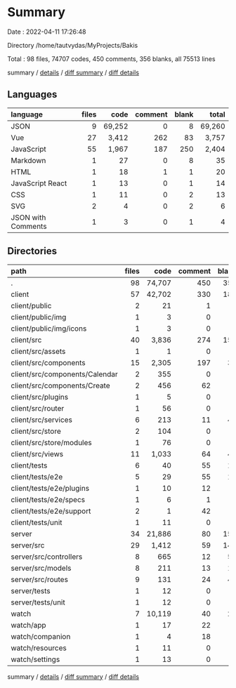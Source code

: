 # Summary

Date : 2022-04-11 17:26:48

Directory /home/tautvydas/MyProjects/Bakis

Total : 98 files,  74707 codes, 450 comments, 356 blanks, all 75513 lines

summary / [details](details.md) / [diff summary](diff.md) / [diff details](diff-details.md)

## Languages
| language | files | code | comment | blank | total |
| :--- | ---: | ---: | ---: | ---: | ---: |
| JSON | 9 | 69,252 | 0 | 8 | 69,260 |
| Vue | 27 | 3,412 | 262 | 83 | 3,757 |
| JavaScript | 55 | 1,967 | 187 | 250 | 2,404 |
| Markdown | 1 | 27 | 0 | 8 | 35 |
| HTML | 1 | 18 | 1 | 1 | 20 |
| JavaScript React | 1 | 13 | 0 | 1 | 14 |
| CSS | 1 | 11 | 0 | 2 | 13 |
| SVG | 2 | 4 | 0 | 2 | 6 |
| JSON with Comments | 1 | 3 | 0 | 1 | 4 |

## Directories
| path | files | code | comment | blank | total |
| :--- | ---: | ---: | ---: | ---: | ---: |
| . | 98 | 74,707 | 450 | 356 | 75,513 |
| client | 57 | 42,702 | 330 | 181 | 43,213 |
| client/public | 2 | 21 | 1 | 2 | 24 |
| client/public/img | 1 | 3 | 0 | 1 | 4 |
| client/public/img/icons | 1 | 3 | 0 | 1 | 4 |
| client/src | 40 | 3,836 | 274 | 150 | 4,260 |
| client/src/assets | 1 | 1 | 0 | 1 | 2 |
| client/src/components | 15 | 2,305 | 197 | 36 | 2,538 |
| client/src/components/Calendar | 2 | 355 | 0 | 3 | 358 |
| client/src/components/Create | 2 | 456 | 62 | 7 | 525 |
| client/src/plugins | 1 | 5 | 0 | 3 | 8 |
| client/src/router | 1 | 56 | 0 | 5 | 61 |
| client/src/services | 6 | 213 | 11 | 43 | 267 |
| client/src/store | 2 | 104 | 0 | 9 | 113 |
| client/src/store/modules | 1 | 76 | 0 | 5 | 81 |
| client/src/views | 11 | 1,033 | 64 | 43 | 1,140 |
| client/tests | 6 | 40 | 55 | 14 | 109 |
| client/tests/e2e | 5 | 29 | 55 | 12 | 96 |
| client/tests/e2e/plugins | 1 | 10 | 12 | 5 | 27 |
| client/tests/e2e/specs | 1 | 6 | 1 | 2 | 9 |
| client/tests/e2e/support | 2 | 1 | 42 | 4 | 47 |
| client/tests/unit | 1 | 11 | 0 | 2 | 13 |
| server | 34 | 21,886 | 80 | 151 | 22,117 |
| server/src | 29 | 1,412 | 59 | 145 | 1,616 |
| server/src/controllers | 8 | 665 | 12 | 58 | 735 |
| server/src/models | 8 | 211 | 13 | 16 | 240 |
| server/src/routes | 9 | 131 | 24 | 45 | 200 |
| server/tests | 1 | 12 | 0 | 2 | 14 |
| server/tests/unit | 1 | 12 | 0 | 2 | 14 |
| watch | 7 | 10,119 | 40 | 24 | 10,183 |
| watch/app | 1 | 17 | 22 | 9 | 48 |
| watch/companion | 1 | 4 | 18 | 9 | 31 |
| watch/resources | 1 | 11 | 0 | 2 | 13 |
| watch/settings | 1 | 13 | 0 | 1 | 14 |

summary / [details](details.md) / [diff summary](diff.md) / [diff details](diff-details.md)